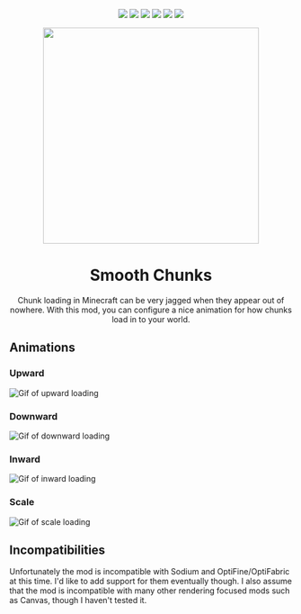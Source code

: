 <p align="center">
<a href="https://github.com/fl0gic/smooth-chunks/blob/master/LICENSE"><img src="https://img.shields.io/github/license/fl0gic/smooth-chunks?style=for-the-badge"></a>
<a href="https://github.com/fl0gic/smooth-chunks/releases"><img src="https://img.shields.io/github/v/tag/fl0gic/smooth-chunks?include_prereleases&label=version&style=for-the-badge"></a>
<a href="https://github.com/fl0gic/smooth-chunks/actions"><img src="https://img.shields.io/github/workflow/status/fl0gic/smooth-chunks/gradle-build?style=for-the-badge"></a>
<a href="https://www.curseforge.com/minecraft/mc-mods/smooth-chunks"><img src="https://cf.way2muchnoise.eu/full_smooth-chunks_downloads.svg?badge_style=for_the_badge"></a>
<a href="https://www.curseforge.com/minecraft/mc-mods/smooth-chunks"><img src="https://cf.way2muchnoise.eu/versions/smooth-chunks_latest.svg?badge_style=for_the_badge"></a>
<a href="https://fabricmc.net"><img src="https://img.shields.io/badge/modloader-fabric-blue?style=for-the-badge"></a>
</p>

<p align="center">
  <img width="384" height="384" src="https://github.com/fl0gic/smooth-chunks/blob/543cb55c7fa0397a437260254b0a74dde2ebc6a0/src/main/resources/assets/smooth-chunks/icon.png?raw=true">
</p>

<h1 align="center">Smooth Chunks</h1>
<p align="center">Chunk loading in Minecraft can be very jagged when they appear out of nowhere. With this mod, you can configure a nice animation for how chunks load in to your world.</p>

## Animations

### Upward
![Gif of upward loading](media/showcase-gifs/upward.gif)

### Downward
![Gif of downward loading](media/showcase-gifs/downward.gif)

### Inward
![Gif of inward loading](media/showcase-gifs/inward.gif)

### Scale
![Gif of scale loading](media/showcase-gifs/scale.gif)

## Incompatibilities

Unfortunately the mod is incompatible with Sodium and OptiFine/OptiFabric at this time. I'd like to add support for them eventually though. I also assume that the mod is incompatible with many other rendering focused mods such as Canvas, though I haven't tested it.
